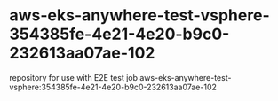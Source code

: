 # aws-eks-anywhere-test-vsphere-354385fe-4e21-4e20-b9c0-232613aa07ae-102
repository for use with E2E test job aws-eks-anywhere-test-vsphere:354385fe-4e21-4e20-b9c0-232613aa07ae-102
